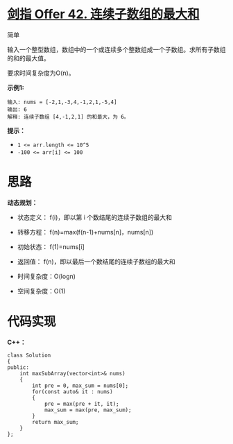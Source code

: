 # [剑指 Offer 42. 连续子数组的最大和](https://leetcode.cn/problems/lian-xu-zi-shu-zu-de-zui-da-he-lcof/)

简单



输入一个整型数组，数组中的一个或连续多个整数组成一个子数组。求所有子数组的和的最大值。

要求时间复杂度为O(n)。

 

**示例1:**

```
输入: nums = [-2,1,-3,4,-1,2,1,-5,4]
输出: 6
解释: 连续子数组 [4,-1,2,1] 的和最大，为 6。
```

 

**提示：**

- `1 <= arr.length <= 10^5`
- `-100 <= arr[i] <= 100`



# 思路

**动态规划：**

- 状态定义： f(i)，即以第 i 个数结尾的连续子数组的最大和
- 转移方程： f(n)=max(f(n-1)+nums[n]，nums[n])
- 初始状态： f(1)=nums[i]
- 返回值： f(n)，即以最后一个数结尾的连续子数组的最大和

- 时间复杂度：O(logn)
- 空间复杂度：O(1)



# 代码实现

**C++：**

```
class Solution
{
public:
    int maxSubArray(vector<int>& nums)
    {
        int pre = 0, max_sum = nums[0];
        for(const auto& it : nums)
        {
            pre = max(pre + it, it);
            max_sum = max(pre, max_sum);
        }
        return max_sum;
    }
};
```

